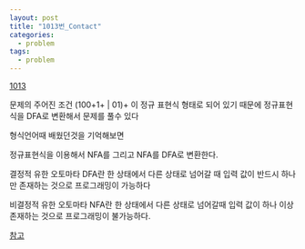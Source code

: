 ```yaml
---
layout: post
title: "1013번_Contact"
categories:
  - problem
tags:
  - problem
---
```


[1013](https://www.acmicpc.net/problem/1013)

문제의 주어진 조건
(100+1+ | 01)+
이 정규 표현식 형태로 되어 있기 때문에
정규표현식을 DFA로 변환해서 문제를 풀수 있다

형식언어때 배웠던것을 기억해보면

정규표현식을 이용해서 NFA를 그리고 NFA를 DFA로 변환한다.

결정적 유한 오토마타
DFA란 한 상태에서 다른 상태로 넘어갈 때 입력 값이 반드시 하나만 존재하는 것으로
프로그래밍이 가능하다

비결정적 유한 오토마타
NFA란 한 상태에서 다른 상태로 넘어갈때 입력 값이 하나 이상 존재하는 것으로
프로그래밍이 불가능하다.

[참고](http://blog.naver.com/PostView.nhn?blogId=noma000&logNo=220898432958&parentCategoryNo=&categoryNo=35&viewDate=&isShowPopularPosts=true&from=search)
